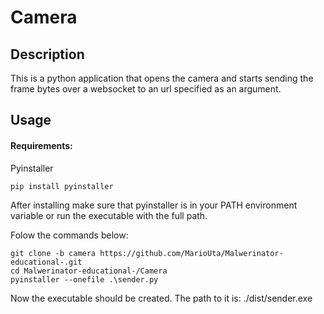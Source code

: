 # Camera

## Description 
This is a python application that opens the camera and starts sending the frame bytes over a websocket to an url specified as an argument.

## Usage

#### Requirements:

Pyinstaller
```
pip install pyinstaller
```
After installing make sure that pyinstaller is in your PATH environment variable or run the executable with the full path.

Folow the commands below:
```
git clone -b camera https://github.com/MarioUta/Malwerinator-educational-.git
cd Malwerinator-educational-/Camera
pyinstaller --onefile .\sender.py
```
Now the executable should be created. The path to it is: ./dist/sender.exe
